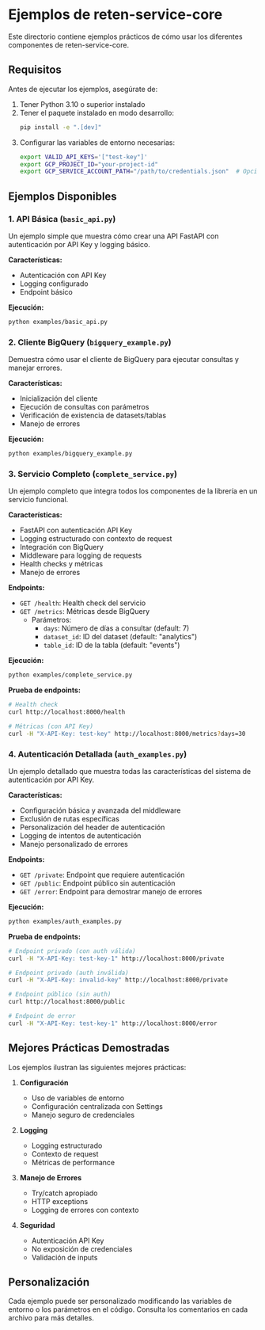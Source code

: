 # Ejemplos de reten-service-core

Este directorio contiene ejemplos prácticos de cómo usar los diferentes componentes de reten-service-core.

## Requisitos

Antes de ejecutar los ejemplos, asegúrate de:

1. Tener Python 3.10 o superior instalado
2. Tener el paquete instalado en modo desarrollo:
   ```bash
   pip install -e ".[dev]"
   ```
3. Configurar las variables de entorno necesarias:
   ```bash
   export VALID_API_KEYS='["test-key"]'
   export GCP_PROJECT_ID="your-project-id"
   export GCP_SERVICE_ACCOUNT_PATH="/path/to/credentials.json"  # Opcional
   ```

## Ejemplos Disponibles

### 1. API Básica (`basic_api.py`)

Un ejemplo simple que muestra cómo crear una API FastAPI con autenticación por API Key y logging básico.

**Características:**
- Autenticación con API Key
- Logging configurado
- Endpoint básico

**Ejecución:**
```bash
python examples/basic_api.py
```

### 2. Cliente BigQuery (`bigquery_example.py`)

Demuestra cómo usar el cliente de BigQuery para ejecutar consultas y manejar errores.

**Características:**
- Inicialización del cliente
- Ejecución de consultas con parámetros
- Verificación de existencia de datasets/tablas
- Manejo de errores

**Ejecución:**
```bash
python examples/bigquery_example.py
```

### 3. Servicio Completo (`complete_service.py`)

Un ejemplo completo que integra todos los componentes de la librería en un servicio funcional.

**Características:**
- FastAPI con autenticación API Key
- Logging estructurado con contexto de request
- Integración con BigQuery
- Middleware para logging de requests
- Health checks y métricas
- Manejo de errores

**Endpoints:**
- `GET /health`: Health check del servicio
- `GET /metrics`: Métricas desde BigQuery
  - Parámetros:
    - `days`: Número de días a consultar (default: 7)
    - `dataset_id`: ID del dataset (default: "analytics")
    - `table_id`: ID de la tabla (default: "events")

**Ejecución:**
```bash
python examples/complete_service.py
```

**Prueba de endpoints:**
```bash
# Health check
curl http://localhost:8000/health

# Métricas (con API Key)
curl -H "X-API-Key: test-key" http://localhost:8000/metrics?days=30
```

### 4. Autenticación Detallada (`auth_examples.py`)

Un ejemplo detallado que muestra todas las características del sistema de autenticación por API Key.

**Características:**
- Configuración básica y avanzada del middleware
- Exclusión de rutas específicas
- Personalización del header de autenticación
- Logging de intentos de autenticación
- Manejo personalizado de errores

**Endpoints:**
- `GET /private`: Endpoint que requiere autenticación
- `GET /public`: Endpoint público sin autenticación
- `GET /error`: Endpoint para demostrar manejo de errores

**Ejecución:**
```bash
python examples/auth_examples.py
```

**Prueba de endpoints:**
```bash
# Endpoint privado (con auth válida)
curl -H "X-API-Key: test-key-1" http://localhost:8000/private

# Endpoint privado (auth inválida)
curl -H "X-API-Key: invalid-key" http://localhost:8000/private

# Endpoint público (sin auth)
curl http://localhost:8000/public

# Endpoint de error
curl -H "X-API-Key: test-key-1" http://localhost:8000/error
```

## Mejores Prácticas Demostradas

Los ejemplos ilustran las siguientes mejores prácticas:

1. **Configuración**
   - Uso de variables de entorno
   - Configuración centralizada con Settings
   - Manejo seguro de credenciales

2. **Logging**
   - Logging estructurado
   - Contexto de request
   - Métricas de performance

3. **Manejo de Errores**
   - Try/catch apropiado
   - HTTP exceptions
   - Logging de errores con contexto

4. **Seguridad**
   - Autenticación API Key
   - No exposición de credenciales
   - Validación de inputs

## Personalización

Cada ejemplo puede ser personalizado modificando las variables de entorno o los parámetros en el código. Consulta los comentarios en cada archivo para más detalles.
